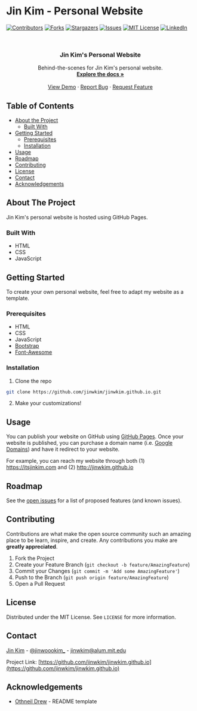 # Jin Kim - Personal Website

<!-- PROJECT SHIELDS -->

[![Contributors][contributors-shield]][contributors-url]
[![Forks][forks-shield]][forks-url]
[![Stargazers][stars-shield]][stars-url]
[![Issues][issues-shield]][issues-url]
[![MIT License][license-shield]][license-url]
[![LinkedIn][linkedin-shield]][linkedin-url]



<!-- PROJECT LOGO -->
<br />
<p align="center">
  <!-- <a href="https://github.com/jinwkim/jinwkim.github.io">
    <img src="images/logo.png" alt="Logo" width="80" height="80">
  </a> -->

  <h3 align="center">Jin Kim's Personal Website</h3>

  <p align="center">
    Behind-the-scenes for Jin Kim's personal website.
    <br />
    <a href="https://github.com/jinwkim/jinwkim.github.io"><strong>Explore the docs »</strong></a>
    <br />
    <br />
    <a href="https://itsjinkim.com">View Demo</a>
    ·
    <a href="https://github.com/jinwkim/jinwkim.github.io/issues">Report Bug</a>
    ·
    <a href="https://github.com/jinwkim/jinwkim.github.io/issues">Request Feature</a>
  </p>
</p>



<!-- TABLE OF CONTENTS -->
## Table of Contents

* [About the Project](#about-the-project)
  * [Built With](#built-with)
* [Getting Started](#getting-started)
  * [Prerequisites](#prerequisites)
  * [Installation](#installation)
* [Usage](#usage)
* [Roadmap](#roadmap)
* [Contributing](#contributing)
* [License](#license)
* [Contact](#contact)
* [Acknowledgements](#acknowledgements)



<!-- ABOUT THE PROJECT -->
## About The Project

Jin Kim's personal website is hosted using GitHub Pages.


### Built With

* HTML
* CSS
* JavaScript

<!-- GETTING STARTED -->
## Getting Started

To create your own personal website, feel free to adapt my website as a template.

### Prerequisites

* HTML
* CSS
* JavaScript
* [Bootstrap](https://getbootstrap.com/docs/4.3/getting-started/introduction/)
* [Font-Awesome](https://fontawesome.com/v4.7/)

### Installation
 
1. Clone the repo
```sh
git clone https://github.com/jinwkim/jinwkim.github.io.git
```
2. Make your customizations!


<!-- USAGE EXAMPLES -->
## Usage

You can publish your website on GitHub using [GitHub Pages](https://docs.github.com/en/pages/getting-started-with-github-pages/creating-a-github-pages-site). Once your website is published, you can purchase a domain name (i.e. [Google Domains](https://domains.google)) and have it redirect to your website.

For example, you can reach my website through both (1) https://itsjinkim.com and (2) http://jinwkim.github.io



<!-- ROADMAP -->
## Roadmap

See the [open issues](https://github.com/jinwkim/jinwkim.github.io/issues) for a list of proposed features (and known issues).


<!-- CONTRIBUTING -->
## Contributing

Contributions are what make the open source community such an amazing place to be learn, inspire, and create. Any contributions you make are **greatly appreciated**.

1. Fork the Project
2. Create your Feature Branch (`git checkout -b feature/AmazingFeature`)
3. Commit your Changes (`git commit -m 'Add some AmazingFeature'`)
4. Push to the Branch (`git push origin feature/AmazingFeature`)
5. Open a Pull Request



<!-- LICENSE -->
## License

Distributed under the MIT License. See `LICENSE` for more information.



<!-- CONTACT -->
## Contact

[Jin Kim](https://itsjinkim.com/) - [@jinwoookim_](https://www.instagram.com/jinwoookim_/) - jinwkim@alum.mit.edu

Project Link: [https://github.com/jinwkim/jinwkim.github.io](https://github.com/jinwkim/jinwkim.github.io)



<!-- ACKNOWLEDGEMENTS -->
## Acknowledgements

* [Othneil Drew](https://github.com/othneildrew/Best-README-Template/blob/master/BLANK_README.md#about-the-project) - README template



<!-- MARKDOWN LINKS & IMAGES -->
<!-- https://www.markdownguide.org/basic-syntax/#reference-style-links -->
[contributors-shield]: https://img.shields.io/github/contributors/jinwkim/archery-olympic-round.svg?style=flat-square
[contributors-url]: https://github.com/jiwnkim/archery-olympic-round/graphs/contributors
[forks-shield]: https://img.shields.io/github/forks/jinwkim/archery-olympic-round.svg?style=flat-square
[forks-url]: https://github.com/jinwkim/jinwkim.github.io/network/members
[stars-shield]: https://img.shields.io/github/stars/jinwkim/archery-olympic-round.svg?style=flat-square
[stars-url]: https://github.com/jinwkim/jinwkim.github.io/stargazers
[issues-shield]: https://img.shields.io/github/issues/jinwkim/archery-olympic-round.svg?style=flat-square
[issues-url]: https://github.com/jinwkim/jinwkim.github.io/issues
[license-shield]: https://img.shields.io/github/license/jinwkim/archery-olympic-round.svg?style=flat-square
[license-url]: https://github.com/jinwkim/jinwkim.github.io/blob/master/LICENSE.txt
[linkedin-shield]: https://img.shields.io/badge/-LinkedIn-black.svg?style=flat-square&logo=linkedin&colorB=555
[linkedin-url]: https://www.linkedin.com/in/jinwoookim/
[product-screenshot]: images/screenshot.png
